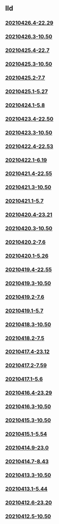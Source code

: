 ## lld

### [20210426.4-22.29](20210426.4-22.29/index.md)
### [20210426.3-10.50](20210426.3-10.50/index.md)
### [20210425.4-22.7](20210425.4-22.7/index.md)
### [20210425.3-10.50](20210425.3-10.50/index.md)
### [20210425.2-7.7](20210425.2-7.7/index.md)
### [20210425.1-5.27](20210425.1-5.27/index.md)
### [20210424.1-5.8](20210424.1-5.8/index.md)
### [20210423.4-22.50](20210423.4-22.50/index.md)
### [20210423.3-10.50](20210423.3-10.50/index.md)
### [20210422.4-22.53](20210422.4-22.53/index.md)
### [20210422.1-6.19](20210422.1-6.19/index.md)
### [20210421.4-22.55](20210421.4-22.55/index.md)
### [20210421.3-10.50](20210421.3-10.50/index.md)
### [20210421.1-5.7](20210421.1-5.7/index.md)
### [20210420.4-23.21](20210420.4-23.21/index.md)
### [20210420.3-10.50](20210420.3-10.50/index.md)
### [20210420.2-7.6](20210420.2-7.6/index.md)
### [20210420.1-5.26](20210420.1-5.26/index.md)
### [20210419.4-22.55](20210419.4-22.55/index.md)
### [20210419.3-10.50](20210419.3-10.50/index.md)
### [20210419.2-7.6](20210419.2-7.6/index.md)
### [20210419.1-5.7](20210419.1-5.7/index.md)
### [20210418.3-10.50](20210418.3-10.50/index.md)
### [20210418.2-7.5](20210418.2-7.5/index.md)
### [20210417.4-23.12](20210417.4-23.12/index.md)
### [20210417.2-7.59](20210417.2-7.59/index.md)
### [20210417.1-5.6](20210417.1-5.6/index.md)
### [20210416.4-23.29](20210416.4-23.29/index.md)
### [20210416.3-10.50](20210416.3-10.50/index.md)
### [20210415.3-10.50](20210415.3-10.50/index.md)
### [20210415.1-5.54](20210415.1-5.54/index.md)
### [20210414.9-23.0](20210414.9-23.0/index.md)
### [20210414.7-8.43](20210414.7-8.43/index.md)
### [20210413.3-10.50](20210413.3-10.50/index.md)
### [20210413.1-5.44](20210413.1-5.44/index.md)
### [20210412.6-23.20](20210412.6-23.20/index.md)
### [20210412.5-10.50](20210412.5-10.50/index.md)


